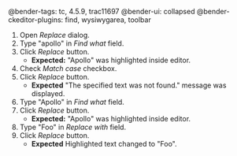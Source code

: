 @bender-tags: tc, 4.5.9, trac11697
@bender-ui: collapsed
@bender-ckeditor-plugins: find, wysiwygarea, toolbar

1. Open *Replace* dialog.
1. Type "apollo" in *Find what* field.
1. Click *Replace* button.
	* **Expected:** "Apollo" was highlighted inside editor.
1. Check *Match case* checkbox.
1. Click *Replace* button.
	* **Expected** "The specified text was not found." message was displayed.
1. Type "Apollo" in *Find what* field.
1. Click *Replace* button.
	* **Expected:** "Apollo" was highlighted inside editor.
1. Type "Foo" in *Replace with* field.
1. Click *Replace* button.
	* **Expected** Highlighted text changed to "Foo".

